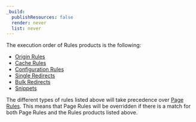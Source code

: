```yaml
---
_build:
  publishResources: false
  render: never
  list: never
---
```


The execution order of Rules products is the following:

* [Origin Rules](/rules/origin-rules/)
* [Cache Rules](/cache/how-to/cache-rules/)
* [Configuration Rules](/rules/configuration-rules/)
* [Single Redirects](/rules/url-forwarding/single-redirects/)
* [Bulk Redirects](/rules/url-forwarding/bulk-redirects/)
* [Snippets](/rules/snippets/)

The different types of rules listed above will take precedence over [Page Rules](/support/page-rules/understanding-and-configuring-cloudflare-page-rules-page-rules-tutorial/). This means that Page Rules will be overridden if there is a match for both Page Rules and the Rules products listed above.